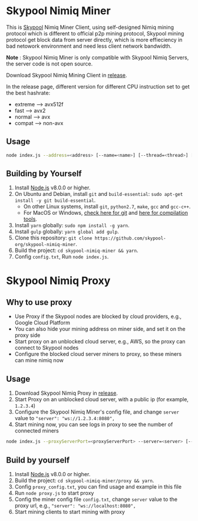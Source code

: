 # Skypool Nimiq Miner

This is [Skypool](https://nimiq.skypool.org) Nimiq Miner Client, using self-designed Nimiq mining protocol which is different to official p2p mining protocol, Skypool mining protocol get block data from server directly, which is more effieciency in bad netowork environment and need less client network bandwidth.

**Note** : Skypool Nimiq Miner is only compatible with Skypool Nimiq Servers, the server code is not open source.

Download Skypool Nimiq Mining Client in [release](https://github.com/skypool-org/skypool-nimiq-miner/releases).

In the release page, different version for different CPU instruction set to get the best hashrate:
* extreme --> avx512f
* fast --> avx2
* normal --> avx
* compat --> non-avx

## Usage
``` bash
node index.js --address=<address> [--name=<name>] [--thread=<thread>] [--server=<server>] [--percent=<percent>] [--cpu=<cpu>]
```

## Building by Yourself

1. Install [Node.js](https://nodejs.org) v8.0.0 or higher.
2. On Ubuntu and Debian, install `git` and `build-essential`: `sudo apt-get install -y git build-essential`.
    - On other Linux systems, install `git`, `python2.7`, `make`, `gcc` and `gcc-c++`.
    - For MacOS or Windows, [check here for git](https://git-scm.com/downloads) and [here for compilation tools](https://github.com/nodejs/node-gyp#on-mac-os-x).
3. Install `yarn` globally: `sudo npm install -g yarn`.
4. Install `gulp` globally:  `yarn global add gulp`.
5. Clone this repository: `git clone https://github.com/skypool-org/skypool-nimiq-miner`.
6. Build the project: `cd skypool-nimiq-miner && yarn`.
7. Config `config.txt`, Run `node index.js`.


# Skypool Nimiq Proxy

## Why to use proxy
* Use Proxy if the Skypool nodes are blocked by cloud providers, e.g., Google Cloud Platform
* You can also hide your mining address on miner side, and set it on the proxy side
* Start proxy on an unblocked cloud server, e.g., AWS, so the proxy can connect to Skypool nodes
* Configure the blocked cloud server miners to proxy, so these miners can mine nimiq now

## Usage
1. Download Skypool Nimiq Proxy in [release](https://github.com/skypool-org/skypool-nimiq-miner/releases).
2. Start Proxy on an unblocked cloud server, with a public ip (for example, `1.2.3.4`)
3. Configure the Skypool Nimiq Miner's config file, and change `server` value to `"server": "ws://1.2.3.4:8080",`
4. Start mining now, you can see logs in proxy to see the number of connected miners
``` bash
node index.js --proxyServerPort=<proxyServerPort> --server=<server> [--miningAddress=<miningAddress>]```
```

## Build by yourself
1. Install [Node.js](https://nodejs.org/) v8.0.0 or higher.
2. Build the project: `cd skypool-nimiq-miner/proxy && yarn`.
3. Config `proxy_config.txt`, you can find usage and example in this file
4. Run `node proxy.js` to start proxy
5. Config the miner config file `config.txt`, change `server` value to the proxy url, e.g., `"server": "ws://localhost:8080",`
6. Start mining clients to start mining with proxy
